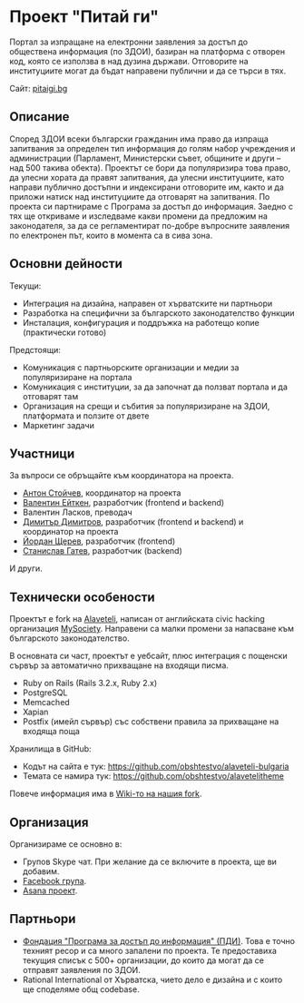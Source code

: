 # Проект "Питай ги"

Портал за изпращане на електронни заявления за достъп до обществена информация (по ЗДОИ), базиран на платформа с отворен код, която се използва в над дузина държави. Отговорите на институциите могат да бъдат направени публични и да се търси в тях.

Сайт: [pitaigi.bg](https://pitaigi.bg/)

## Описание

Според ЗДОИ всеки български гражданин има право да изпраща запитвания за определен тип информация до голям набор учреждения и администрации (Парламент, Министерски съвет, общините и други – над 500 такива обекта). Проектът се бори да популяризира това право, да улесни хората да правят запитвания, да улесни институциите, като направи публично достъпни и индексирани отговорите им, както и да приложи натиск над институциите да отговарят на запитвания. По проекта си партнираме с Програма за достъп до информация. Заедно с тях ще откриваме и изследваме какви промени да предложим на законодателя, за да се регламентират по-добре въпросните заявления по електронен път, които в момента са в сива зона.

## Основни дейности

Текущи:

- Интеграция на дизайна, направен от хърватските ни партньори
- Разработка на специфични за българското законодателство функции
- Инсталация, конфигурация и поддръжка на работещо копие (практически готово)

Предстоящи:

- Комуникация с партньорските организации и медии за популяризиране на портала
- Комуникация с институции, за да започнат да ползват портала и да отговарят там
- Организация на срещи и събития за популяризиране на ЗДОИ, платформата и ползите от двете
- Маркетинг задачи

## Участници

За въпроси се обръщайте към координатора на проекта.

- [Антон Стойчев](mailto:antitoxic@gmail.com), координатор на проекта
- [Валентин Ейткен](https://github.com/bostko), разработчик (frontend и backend)
- Валентин Ласков, преводач
- [Димитър Димитров](mailto:me@ddimitrov.name), разработчик (frontend и backend) и координатор на проекта
- [Йордан Щерев](https://github.com/shterev), разработчик (frontend)
- [Станислав Гатев](https://github.com/s2gatev), разработчик (backend)

И други.

## Технически особености

Проектът е fork на [Alaveteli](http://alaveteli.org), написан от английската
civic hacking организация [MySociety](https://www.mysociety.org/). Направени са
малки промени за напасване към българското законодателство.

В основната си част, проектът е уебсайт, плюс интеграция с пощенски сървър за
автоматично прихващане на входящи писма.

- Ruby on Rails (Rails 3.2.x, Ruby 2.x)
- PostgreSQL
- Memcached
- Xapian
- Postfix (имейл сървър) със собствени правила за прихващане на входяща поща

Хранилища в GitHub:

- Кодът на сайта е тук: https://github.com/obshtestvo/alaveteli-bulgaria
- Темата се намира тук: https://github.com/obshtestvo/alavetelitheme

Повече информация има в
[Wiki-то на нашия fork](https://github.com/obshtestvo/alaveteli-bulgaria/wiki).

## Организация

Организираме се основно в:

- Групов Skype чат. При желание да се включите в проекта, ще ви добавим.
- [Facebook група](https://www.facebook.com/groups/pitaigi.bg/).
- [Asana проект](https://app.asana.com/0/19564721227789/19564721227789).

## Партньори

-   [Фондация "Програма за достъп до информация" (ПДИ)](http://aip-bg.org).
    Това е точно техният ресор и са много запалени по проекта. Те предоставиха
    текущия списък с 500+ организации, до които да могат да се отправят
    заявления по ЗДОИ.
-   Rational International от Хърватска, чието дело е дизайна и с които ще
    споделяме общ codebase.
